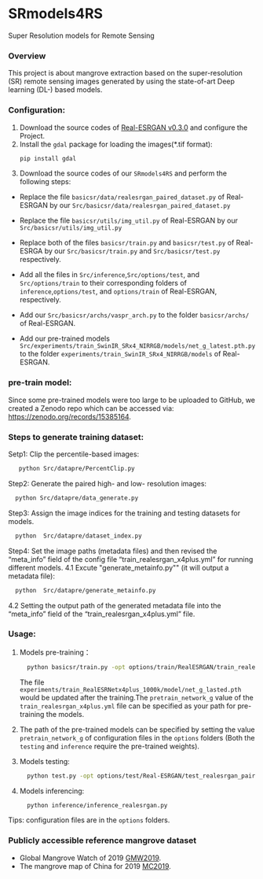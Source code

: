 # SRmodels4RS

Super Resolution models for Remote Sensing

### Overview
This project is about mangrove extraction based on the super-resolution (SR) remote sensing images generated by using the state-of-art Deep learning (DL-) based models. 

### Configuration:
1. Download the source codes of [Real-ESRGAN v0.3.0](https://github.com/xinntao/Real-ESRGAN) and configure the Project.
2. Install the `gdal` package for loading the images(*.tif format):
    ```bash
    pip install gdal
    ```
3. Download the source codes of our `SRmodels4RS` and perform the following steps:
- Replace the file `basicsr/data/realesrgan_paired_dataset.py` of Real-ESRGAN by our `Src/basicsr/data/realesrgan_paired_dataset.py`

- Replace the file `basicsr/utils/img_util.py` of Real-ESRGAN by our `Src/basicsr/utils/img_util.py` 

- Replace both of the files `basicsr/train.py` and `basicsr/test.py` of Real-ESRGA by our `Src/basicsr/train.py` and `Src/basicsr/test.py` respectively.

- Add all the files in `Src/inference`,`Src/options/test`, and `Src/options/train` to their corresponding folders of  `inference`,`options/test`, and `options/train` of Real-ESRGAN, respectively.

- Add our `Src/basicsr/archs/vaspr_arch.py` to the folder `basicsr/archs/` of Real-ESRGAN.

- Add our pre-trained models `Src/experiments/train_SwinIR_SRx4_NIRRGB/models/net_g_latest.pth.py` to the folder  `experiments/train_SwinIR_SRx4_NIRRGB/models` of Real-ESRGAN.

### pre-train model:
Since some pre-trained models were too large to be uploaded to GitHub, we created a Zenodo repo which can be accessed via: https://zenodo.org/records/15385164.

### Steps to generate training dataset:
Setp1: Clip the percentile-based images:
```bash
   python Src/datapre/PercentClip.py 
```
Step2: Generate the paired high- and low- resolution images:
```bash
  python Src/datapre/data_generate.py
```
Step3: Assign the image indices for the training and testing datasets for models.
```bash
  python  Src/datapre/dataset_index.py
```
Step4: Set the image paths (metadata files) and then revised the “meta_info” field of the config file “train_realesrgan_x4plus.yml” for running different models.
4.1 Excute "generate_metainfo.py"" (it will output a metadata file):
```bash
  python  Src/datapre/generate_metainfo.py
```
4.2 Setting the output path of the generated metadata file into the “meta_info” field of the “train_realesrgan_x4plus.yml” file.

### Usage:
1. Models pre-training：
    ```bash
	  python basicsr/train.py -opt options/train/RealESRGAN/train_realesrgan_x4plus.yml
    ```
   The file `experiments/train_RealESRNetx4plus_1000k/model/net_g_lasted.pth` would be updated after the training.The `pretrain_network_g` value of the `train_realesrgan_x4plus.yml` file can be specified as your path for pre-training the models.

2. The path of the pre-trained models can be specified by setting the value `pretrain_network_g` of configuration files in the `options` folders (Both the `testing` and `inference` require the pre-trained weights).

3. Models testing:
    ```bash
	  python test.py -opt options/test/Real-ESRGAN/test_realesrgan_paired_dataset.yml
    ```
4. Models inferencing:
    ```bash
	  python inference/inference_realesrgan.py
    ```
    
Tips: configuration files are in the `options` folders.

### Publicly accessible reference mangrove dataset
- Global Mangrove Watch of 2019 [GMW2019](https://www.scidb.cn/en/detail?dataSetId=22b29bf879354343ba4d8d23ea0c6c66).
- The mangrove map of China for 2019 [MC2019](https://www.scidb.cn/en/detail?dataSetId=765862389328379904).
